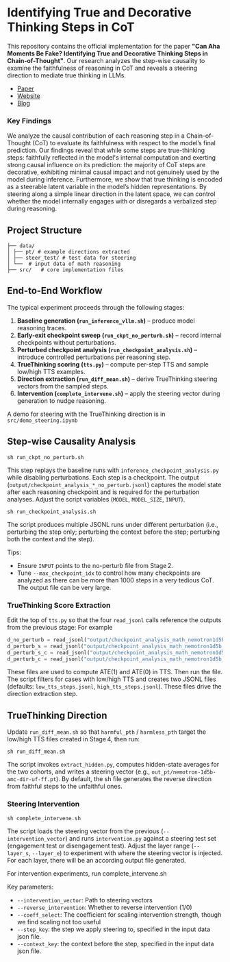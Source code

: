 # Identifying True and Decorative Thinking Steps in CoT

This repository contains the official implementation for the paper **"Can Aha Moments Be Fake?
Identifying True and Decorative Thinking Steps in Chain-of-Thought"**. Our research analyzes the step-wise causality to examine the faithfulness of reasoning in CoT and reveals a steering direction to mediate true thinking in LLMs.

- [Paper]()
- [Website](https://andotalao24.github.io/Identify_true_decorative_thinking/)
- [Blog]()


### Key Findings

We analyze the causal contribution of each reasoning step in a Chain-of-Thought (CoT) to evaluate its faithfulness with respect to the model’s final prediction. Our findings reveal that while some steps are true-thinking steps: faithfully reflected in the model's internal computation and exerting strong causal influence on its prediction: the majority of CoT steps are decorative, exhibiting minimal causal impact and not genuinely used by the model during inference. Furthermore, we show that true thinking is encoded as a steerable latent variable in the model’s hidden representations. By steering along a simple linear direction in the latent space, we can control whether the model internally engages with or disregards a verbalized step during reasoning.

##  Project Structure

```
├── data/  
│ ├── pt/ # example directions extracted  
│ ├── steer_test/ # test data for steering  
│ └──  # input data of math reasoning  
├── src/   # core implementation files
```

## End-to-End Workflow

The typical experiment proceeds through the following stages:

1. **Baseline generation (`run_inference_vllm.sh`)** – produce model reasoning traces.
2. **Early-exit checkpoint sweep (`run_ckpt_no_perturb.sh`)** – record internal checkpoints without perturbations.
3. **Perturbed checkpoint analysis (`run_checkpoint_analysis.sh`)** – introduce controlled perturbations per reasoning step.
4. **TrueThinking scoring (`tts.py`)** – compute per-step TTS and sample low/high TTS examples.
5. **Direction extraction (`run_diff_mean.sh`)** – derive TrueThinking steering vectors from the sampled steps.
6. **Intervention (`complete_intervene.sh`)** – apply the steering vector during generation to nudge reasoning.

A demo for steering with the TrueThinking direction is in `src/demo_steering.ipynb` 




## Step-wise Causality Analysis


```
sh run_ckpt_no_perturb.sh
```

This step replays the baseline runs with `inference_checkpoint_analysis.py` while disabling perturbations. Each step is a checkpoint. The output (`output/checkpoint_analysis_*_no_perturb.jsonl`) captures the model state after each reasoning checkpoint and is required for the perturbation analyses. Adjust the script variables (`MODEL`, `MODEL_SIZE`, `INPUT`).

```
sh run_checkpoint_analysis.sh
```

The script produces multiple JSONL runs under different perturbation (i.e., perturbing the step only; perturbing the context before the step; perturbing both the context and the step). 

Tips:
- Ensure `INPUT` points to the no-perturb file from Stage 2.
- Tune `--max_checkpoint_idx` to control how many checkpoints are analyzed as there can be more than 1000 steps in a very tedious CoT. The output file can be very large.


### TrueThinking Score Extraction

Edit the top of `tts.py` so that the four `read_jsonl` calls reference the outputs from the previous stage:
For example 
```python
d_no_perturb = read_jsonl("output/checkpoint_analysis_math_nemotron1d5b_right_no_perturb.jsonl")
d_perturb_s = read_jsonl("output/checkpoint_analysis_math_nemotron1d5b_100_add_small_all_num_perturb_s.jsonl")
d_perturb_s_c = read_jsonl("output/checkpoint_analysis_math_nemotron1d5b_100_add_small_all_num_perturb_s_c.jsonl")
d_perturb_c = read_jsonl("output/checkpoint_analysis_math_nemotron1d5b_100_add_small_all_num_perturb_c.jsonl")
```
These files are used to compute ATE(1) and ATE(0) in TTS. Then run the file. The script filters for cases with low/high TTS and creates two JSONL files (defaults: `low_tts_steps.jsonl`, `high_tts_steps.jsonl`). These files drive the direction extraction step.

## TrueThinking Direction

Update `run_diff_mean.sh` so that `harmful_pth` / `harmless_pth` target the low/high TTS files created in Stage 4, then run:

```
sh run_diff_mean.sh
```

The script invokes `extract_hidden.py`, computes hidden-state averages for the two cohorts, and writes a steering vector (e.g., `out_pt/nemotron-1d5b-amc-dir-uf-ff.pt`). By default, the sh file generates the reverse direction from faithful steps to the unfaithful ones.

### Steering Intervention

```
sh complete_intervene.sh
```

The script loads the steering vector from the previous (`--intervention_vector`) and runs `intervention.py` against a steering test set (engagement test or disengagement test). 
Adjust the layer range (`--layer_s`, `--layer_e`) to experiment with where the steering vector is injected. For each layer, there will be an according output file generated.


For intervention experiments,  run complete_intervene.sh  

Key parameters:
- `--intervention_vector`: Path to steering vectors
- `--reverse_intervention`: Whether to reverse intervention (1/0)
- `--coeff_select`: The coefficient for scaling intervention strength, though we find scaling not too useful
- `--step_key`: the step we apply steering to, specified in the input data json file.
- `--context_key`: the context before the step, specified in the input data json file. 



